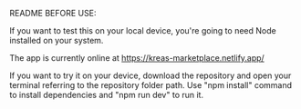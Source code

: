 README BEFORE USE:

If you want to test this on your local device, you're going to need Node installed on your system.

The app is currently online at https://kreas-marketplace.netlify.app/

If you want to try it on your device, download the repository and open your terminal referring to the repository folder path. Use "npm install" command to install dependencies and "npm run dev" to run it.